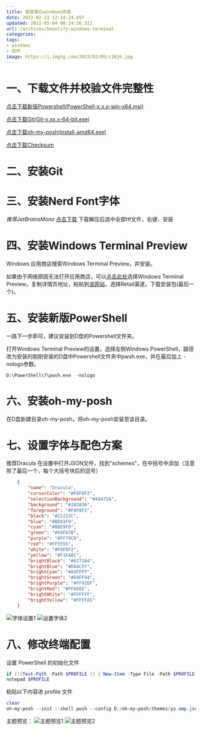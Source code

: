 ```yaml
---
title: 极致美化windows终端
date: 2022-02-21 12:14:24.657
updated: 2022-05-04 08:24:26.511
url: /archives/beautify-windows-terminal
categories: 
tags: 
- windows
- 软件
image: https://i.imgtg.com/2023/02/09/c1BjK.jpg
---
```


# 一、下载文件并校验文件完整性
[点击下载新版Powershell(PowerShell-x.x.x-win-x64.msi)](https://hub.fgit.ml/PowerShell/PowerShell/releases/latest)

[点击下载Git(Git-x.xx.x-64-bit.exe)](https://hub.fgit.ml/git-for-windows/git/releases/latest)

[点击下载oh-my-posh(install-amd64.exe)](https://hub.fgit.ml/JanDeDobbeleer/oh-my-posh/releases/latest)

[点击下载Checksum](https://ybygjylj.lanzouf.com/iYuZD06mepjc)
# 二、安装Git
# 三、安装Nerd Font字体
*推荐JetBrainsMono*
[点击下载](https://hub.fgit.ml/ryanoasis/nerd-fonts/releases/download/v2.1.0/JetBrainsMono.zip)
下载解压后选中全部ttf文件，右键，安装
# 四、安装Windows Terminal Preview
Windows 应用商店搜索Windows Terminal Preview，并安装。

如果由于网络原因无法打开应用商店，可以[点击此处](https://apps.microsoft.com/store/search/windows%20terminal%20preview)选择Windows Terminal Preview，复制详情页地址，粘贴到[该网站](https://store.rg-adguard.net/)，选择Retail渠道，下载安装包(最后一个)。
# 五、安装新版PowerShell
一路下一步即可，建议安装到D盘的Powershell文件夹。

打开Windows Terminal Preview的设置，选择左侧Windows PowerShell，路径改为安装的刚刚安装的D盘中Powershell文件夹中pwsh.exe，并在最后加上 -nologo参数。
```
D:\PowerShell\7\pwsh.exe  -nologo
```
# 六、安装oh-my-posh

在D盘新建目录oh-my-posh，将oh-my-posh安装至该目录。

# 七、设置字体与配色方案
推荐Dracula
在设置中打开JSON文件，找到"schemes"，在中括号中添加（注意除了最后一个，每个大括号块后的逗号）
```json
    {
        "name": "Dracula",
        "cursorColor": "#F8F8F2",
        "selectionBackground": "#44475A",
        "background": "#282A36",
        "foreground": "#F8F8F2",
        "black": "#21222C",
        "blue": "#BD93F9",
        "cyan": "#8BE9FD",
        "green": "#50FA7B",
        "purple": "#FF79C6",
        "red": "#FF5555",
        "white": "#F8F8F2",
        "yellow": "#F1FA8C",
        "brightBlack": "#6272A4",
        "brightBlue": "#D6ACFF",
        "brightCyan": "#A4FFFF",
        "brightGreen": "#69FF94",
        "brightPurple": "#FF92DF",
        "brightRed": "#FF6E6E",
        "brightWhite": "#FFFFFF",
        "brightYellow": "#FFFFA5"
    }
```

![字体设置1](https://img.gejiba.com/images/1a03655068e1df483525e55ea3bb8e2e.webp)
![设置字体2](https://img.gejiba.com/images/55ba23a7faf29579ce8cd60f95ebf61a.webp)
# 八、修改终端配置

设置 PowerShell 的初始化文件

```powershell
if (!(Test-Path -Path $PROFILE )) { New-Item -Type File -Path $PROFILE -Force }
notepad $PROFILE
```
粘贴以下内容进 profile 文件
```powershell
clear
oh-my-posh --init --shell pwsh --config D:/oh-my-posh/themes/ys.omp.json | Invoke-Expression
```

主题预览：
![主题预览1](https://img.gejiba.com/images/b64b31060fdd99e11c08962d785fd887.webp)
![主题预览2](https://img.gejiba.com/images/0fccd6fb610e9fe59572c17be2fdc8ec.webp)
